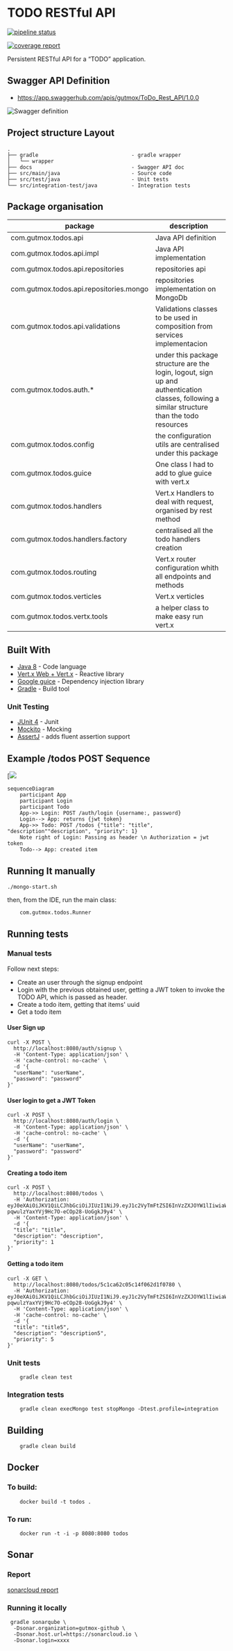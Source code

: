 # TODO RESTful API

[![pipeline status](https://gitlab.com/gutmox/money-transfers/badges/master/pipeline.svg)](https://gitlab.com/gutmox/money-transfers/commits/master)

[![coverage report](https://gitlab.com/gutmox/money-transfers/badges/master/coverage.svg)](https://gitlab.com/gutmox/money-transfers/commits/master)

Persistent RESTful API for a “TODO” application. 

## Swagger API Definition

* https://app.swaggerhub.com/apis/gutmox/ToDo_Rest_API/1.0.0 

![Swagger definition](https://gitlab.com/gutmox/todos/raw/master/docs/swagger.png)  
 

## Project structure Layout

```
.
├── gradle                              - gradle wrapper
│   └── wrapper
├── docs                                - Swagger API doc
├── src/main/java                       - Source code
├── src/test/java                       - Unit tests
└── src/integration-test/java           - Integration tests 

```

## Package organisation

|package   	    | description|
|---	        |---	            |
|com.gutmox.todos.api    | Java API definition|
|com.gutmox.todos.api.impl    | Java API implementation|
|com.gutmox.todos.api.repositories    | repositories api|
|com.gutmox.todos.api.repositories.mongo    | repositories implementation on MongoDb|
|com.gutmox.todos.api.validations    | Validations classes to be used in composition from services implementacion|
|com.gutmox.todos.auth.*    | under this package structure are the login, logout, sign up and authentication classes, following a similar structure than the todo resources|
|com.gutmox.todos.config    | the configuration utils are centralised under this package|
|com.gutmox.todos.guice    | One class I had to add to glue guice with vert.x|
|com.gutmox.todos.handlers     | Vert.x Handlers to deal with request, organised by rest method|
|com.gutmox.todos.handlers.factory | centralised all the todo handlers creation|
|com.gutmox.todos.routing | Vert.x router configuration whith all endpoints and methods|
|com.gutmox.todos.verticles | Vert.x verticles|
|com.gutmox.todos.vertx.tools | a helper class to make easy run vert.x|

## Built With

* [Java 8](http://www.oracle.com/technetwork/java/javase/10-relnote-issues-4108729.html) - Code language 
* [Vert.x Web + Vert.x](https://vertx.io) - Reactive library
* [Google guice](https://github.com/google/guice) - Dependency injection library
* [Gradle](https://gradle.org) - Build tool

### Unit Testing

* [JUnit 4](https://junit.org/junit4/) - Junit
* [Mockito](http://site.mockito.org)   - Mocking 
* [AssertJ](http://joel-costigliola.github.io/assertj/index.html) - adds fluent assertion support


## Example /todos POST Sequence

[![](https://mermaid.ink/img/eyJjb2RlIjoic2VxdWVuY2VEaWFncmFtXG4gICAgcGFydGljaXBhbnQgQXBwXG4gICAgcGFydGljaXBhbnQgTG9naW5cbiAgICBwYXJ0aWNpcGFudCBUb2RvXG4gICAgQXBwLT4-IExvZ2luOiBQT1NUIC9hdXRoL2xvZ2luIHt1c2VybmFtZTosIHBhc3N3b3JkfVxuICAgIExvZ2luLS0-IEFwcDogcmV0dXJucyB7and0IHRva2VufVxuICAgIEFwcC0-PiBUb2RvOiBQT1NUIC90b2RvcyB7XCJ0aXRsZVwiOiBcInRpdGxlXCIsIFwiZGVzY3JpcHRpb25cIlwiZGVzY3JpcHRpb25cIiwgXCJwcmlvcml0eVwiOiAxfVxuICAgIE5vdGUgcmlnaHQgb2YgTG9naW46IFBhc3NpbmcgYXMgaGVhZGVyIFxcbiBBdXRob3JpemF0aW9uID0gand0IHRva2VuXG4gICAgVG9kby0tPiBBcHA6IGNyZWF0ZWQgaXRlbSIsIm1lcm1haWQiOnsidGhlbWUiOiJkZWZhdWx0In0sInVwZGF0ZUVkaXRvciI6ZmFsc2V9)

```mermaid
sequenceDiagram
    participant App
    participant Login
    participant Todo
    App->> Login: POST /auth/login {username:, password}
    Login--> App: returns {jwt token}
    App->> Todo: POST /todos {"title": "title", "description""description", "priority": 1}
    Note right of Login: Passing as header \n Authorization = jwt token
    Todo--> App: created item
```

## Running It manually

```
./mongo-start.sh

```

then, from the IDE, run the main class:

```
    com.gutmox.todos.Runner
```

## Running tests

### Manual tests

Follow next steps:

* Create an user through the signup endpoint
* Login with the previous obtained user, getting a JWT token to invoke the TODO API, which is passed as header. 
* Create a todo item, getting that items' uuid   
* Get a todo item   

#### User Sign up

```
curl -X POST \
  http://localhost:8080/auth/signup \
  -H 'Content-Type: application/json' \
  -H 'cache-control: no-cache' \
  -d '{
  "userName": "userName",
  "password": "password"
}'
``` 

#### User login to get a JWT Token
```
curl -X POST \
  http://localhost:8080/auth/login \
  -H 'Content-Type: application/json' \
  -H 'cache-control: no-cache' \
  -d '{
  "userName": "userName",
  "password": "password"
}'
```

#### Creating a todo item 

```
curl -X POST \
  http://localhost:8080/todos \
  -H 'Authorization: eyJ0eXAiOiJKV1QiLCJhbGciOiJIUzI1NiJ9.eyJ1c2VyTmFtZSI6InVzZXJOYW1lIiwiaWF0IjoxNTQ1MzgwMjc4LCJleHAiOjE1NDU1NTMwNzgsImF1ZCI6IlVzZXIiLCJpc3MiOiJIZXkgQ29ycC4ifQ.fjc3Q11u-pqwulzYaxYVj9Hc7O-eCOp28-UoGgkJ9y4' \
  -H 'Content-Type: application/json' \
  -d '{
  "title": "title",
  "description": "description",
  "priority": 1
}'
```
#### Getting a todo item 

```
curl -X GET \
  http://localhost:8080/todos/5c1ca62c05c14f062d1f0780 \
  -H 'Authorization: eyJ0eXAiOiJKV1QiLCJhbGciOiJIUzI1NiJ9.eyJ1c2VyTmFtZSI6InVzZXJOYW1lIiwiaWF0IjoxNTQ1MzgwMjc4LCJleHAiOjE1NDU1NTMwNzgsImF1ZCI6IlVzZXIiLCJpc3MiOiJIZXkgQ29ycC4ifQ.fjc3Q11u-pqwulzYaxYVj9Hc7O-eCOp28-UoGgkJ9y4' \
  -H 'Content-Type: application/json' \
  -H 'cache-control: no-cache' \
  -d '{
  "title": "title5",
  "description": "description5",
  "priority": 5
}'
```

### Unit tests
    
```
    gradle clean test
```

### Integration tests

```
    gradle clean execMongo test stopMongo -Dtest.profile=integration
```

## Building
```
    gradle clean build
```

## Docker

### To build:

```
    docker build -t todos . 
 ```
### To run:

```
    docker run -t -i -p 8080:8080 todos
```

## Sonar

### Report

[sonarcloud report](https://sonarcloud.io/dashboard?id=money-transfers)

### Running it locally

``` 
 gradle sonarqube \
  -Dsonar.organization=gutmox-github \
  -Dsonar.host.url=https://sonarcloud.io \
  -Dsonar.login=xxxx

```

